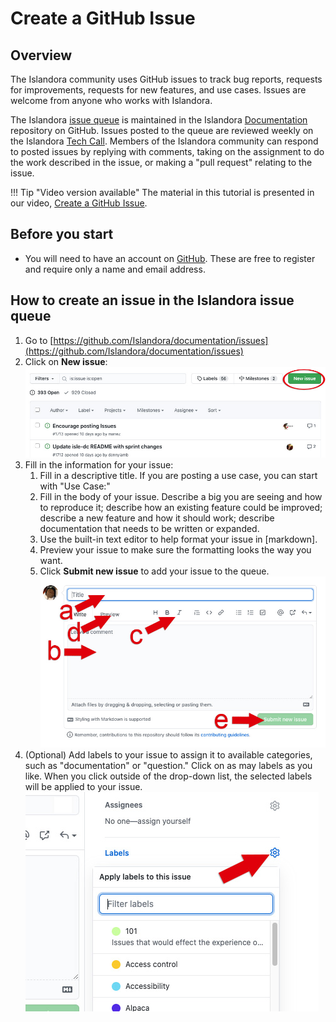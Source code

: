 # Create a GitHub Issue

## Overview
The Islandora community uses GitHub issues to track bug reports, requests for improvements, requests for new features, and use cases. Issues are welcome from anyone who works with Islandora.

The Islandora [issue queue](https://github.com/Islandora/documentation/issues) is maintained in the Islandora [Documentation](https://github.com/Islandora/documentation) repository on GitHub. Issues posted to the queue are reviewed weekly on the Islandora [Tech Call](https://github.com/Islandora/documentation/wiki). Members of the Islandora community can respond to posted issues by replying with comments, taking on the assignment to do the work described in the issue, or making a "pull request" relating to the issue. 

!!! Tip "Video version available"
    The material in this tutorial is presented in our video, [Create a GitHub Issue](https://youtu.be/eHBIYlRxEtk).

## Before you start

- You will need to have an account on [GitHub](https://github.com/). These are free to register and require only a name and email address.


## How to create an issue in the Islandora issue queue

1. Go to [https://github.com/Islandora/documentation/issues](https://github.com/Islandora/documentation/issues)
2. Click on **New issue**:
![New Issue button](../assets/create_issues_newissue.jpg)
3. Fill in the information for your issue:
    1. Fill in a descriptive title. If you are posting a use case, you can start with "Use Case:"
    2. Fill in the body of your issue. Describe a big you are seeing and how to reproduce it; describe how an existing feature could be improved; describe a new feature and how it should work; describe documentation that needs to be written or expanded. 
    3. Use the built-in text editor to help format your issue in [markdown]. 
    4. Preview your issue to make sure the formatting looks the way you want.
    5. Click **Submit new issue** to add your issue to the queue.
![Create Issue window](../assets/create_issues_commentbox.jpg)  
4. (Optional) Add labels to your issue to assign it to available categories, such as "documentation" or "question." Click on as may labels as you like. When you click outside of the drop-down list, the selected labels will be applied to your issue. 
![Assign labels](../assets/create_issues_labels.jpg) 
